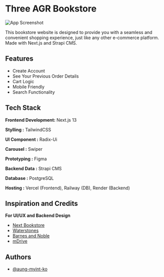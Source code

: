 # Three AGR Bookstore

![App Screenshot](https://res.cloudinary.com/dzigqxg7j/image/upload/v1689238866/prisma-bookstore/three-agr-bookstore-image.jpg)

This bookstore website is designed to provide you with a seamless and convenient shopping experience, just like any other e-commerce platform. Made with Next.js and Strapi CMS.

## Features

- Create Account
- See Your Previous Order Details
- Cart Logic
- Mobile Friendly
- Search Functionality

## Tech Stack

**Frontend Development:** Next.js 13

**Stylling :** TailwindCSS

**UI Component :** Radix-Ui

**Carousel :** Swiper

**Prototyping :** Figma

**Backend Data :** Strapi CMS

**Database :** PostgreSQL

**Hosting :** Vercel (Frontend), Railway (DB), Render (Backend)

## Inspiration and Credits

**For UI/UX and Backend Design**

- [Next Bookstore](https://nextbookstore.vercel.app/)
- [Waterstones](https://www.waterstones.com/)
- [Barnes and Noble](https://www.barnesandnoble.com/)
- [mDrive](https://mdriveasia.com/)

## Authors

- [@aung-myint-ko](https://github.com/aung-myint-ko)
